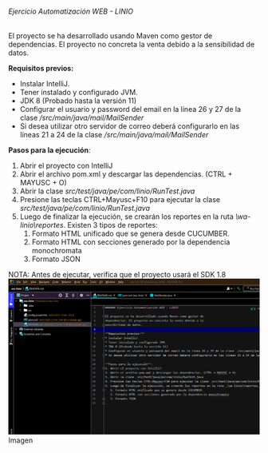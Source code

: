 ###### Ejercicio Automatización WEB - LINIO

El proyecto se ha desarrollado usando Maven como gestor de
dependencias. El proyecto no concreta la venta debido a la
sensibilidad de datos.

**Requisitos previos:**
* Instalar IntelliJ.
* Tener instalado y configurado JVM.
* JDK 8 (Probado hasta la versión 11)
* Configurar el usuario y password del email en la línea 26 y 27 de la clase _/src/main/java/mail/MailSender_
* Si desea utilizar otro servidor de correo deberá configurarlo en las líneas 21 a 24 de la clase _/src/main/java/mail/MailSender_

**Pasos para la ejecución**:
1. Abrir el proyecto con IntelliJ
2. Abrir el archivo pom.xml y descargar las dependencias. (CTRL + MAYUSC + O)
3. Abrir la clase _src/test/java/pe/com/linio/RunTest.java_
4. Presione las teclas CTRL+Mayusc+F10 para ejecutar la clase _src/test/java/pe/com/linio/RunTest.java_
5. Luego de finalizar la ejecución, se crearán los reportes en la ruta _\wa-linio\reportes_. Existen 3 tipos de reportes:
   1. Formato HTML unificado que se genera desde CUCUMBER.
   2. Formato HTML con secciones generado por la dependencia monochromata
   3. Formato JSON

NOTA: Antes de ejecutar, verifica que el proyecto usará el SDK 1.8
![](ejecuta-java1.8.gif)Imagen